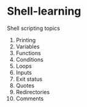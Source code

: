 # Shell-learning

Shell scripting topics 
1. Printing
2. Variables
3. Functions
4. Conditions
5. Loops
6. Inputs
7. Exit status
8. Quotes
9. Redirectories
10. Comments